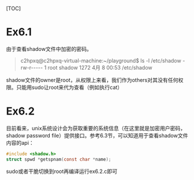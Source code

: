 [TOC]

# Ex6.1

由于查看shadow文件中加密的密码。

> c2hpxq@c2hpxq-virtual-machine:~/playground$ ls -l /etc/shadow
> -rw-r----- 1 root shadow 1272 4月   8 00:53 /etc/shadow

shadow文件的owner是root，从权限上来看，我们作为others对其没有任何权限。只能用sudo让root来代为查看（例如执行cat）



# Ex6.2

目前看来，unix系统设计会为获取重要的系统信息（在这里就是加密用户密码，shadow password file）提供接口。参考6.3节，可以知道用于查看shadow文件内容的api：

```c
#include <shadow.h>
struct spwd *getspnam(const char *name);
```

sudo或者干脆切换到root再编译运行ex6.2.c即可